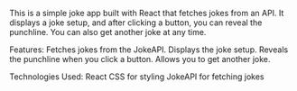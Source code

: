 This is a simple joke app built with React that fetches jokes from an API. It displays a joke setup, and after clicking a button, you can reveal the punchline. You can also get another joke at any time.

Features: Fetches jokes from the JokeAPI. Displays the joke setup. Reveals the punchline when you click a button. Allows you to get another joke.

Technologies Used: React CSS for styling JokeAPI for fetching jokes